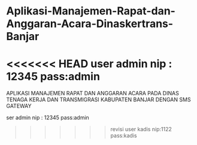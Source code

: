 # Aplikasi-Manajemen-Rapat-dan-Anggaran-Acara-Dinaskertrans-Banjar

<<<<<<< HEAD
user admin nip : 12345 pass:admin
=======
APLIKASI MANAJEMEN RAPAT DAN ANGGARAN ACARA PADA DINAS TENAGA KERJA DAN TRANSMIGRASI KABUPATEN BANJAR DENGAN SMS GATEWAY

ser admin nip : 12345 pass:admin 

>>>>>>> revisi
user kadis nip:1122 pass:kadis
